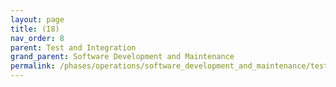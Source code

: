 ```yaml
---
layout: page
title: (I8)
nav_order: 8
parent: Test and Integration
grand_parent: Software Development and Maintenance
permalink: /phases/operations/software_development_and_maintenance/test_and_integration/i8/
---
```

